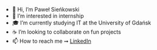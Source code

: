 - 👋 Hi, I’m Paweł Sieńkowski
- 👀 I’m interested in internship 
- 🎓 I’m currently studying IT at the University of Gdańsk
- ☕ I’m looking to collaborate on fun projects
- 📫 How to reach me ➞ [LinkedIn](https://www.linkedin.com/in/pawe%C5%82-sie%C5%84kowski-8b6657184/)

<!---
Sienkowski99/Sienkowski99 is a ✨ special ✨ repository because its `README.md` (this file) appears on your GitHub profile.
You can click the Preview link to take a look at your changes.
--->
